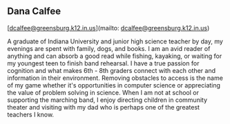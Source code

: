 ## Dana Calfee[dcalfee@greensburg.k12.in.us](mailto: dcalfee@greensburg.k12.in.us)A graduate of Indiana University and junior high science teacher by day, my evenings are spent with family, dogs, and books. I am an avid reader of anything and can absorb a good read while fishing, kayaking, or waiting for my youngest teen to finish band rehearsal. I have a true passion for cognition and what makes 6th - 8th graders connect with each other and information in their environment. Removing obstacles to access is the name of my game whether it's opportunities in computer science or appreciating the value of problem solving in science. When I am not at school or supporting the marching band, I enjoy directing children in community theater and visiting with my dad who is perhaps one of the greatest teachers I know.